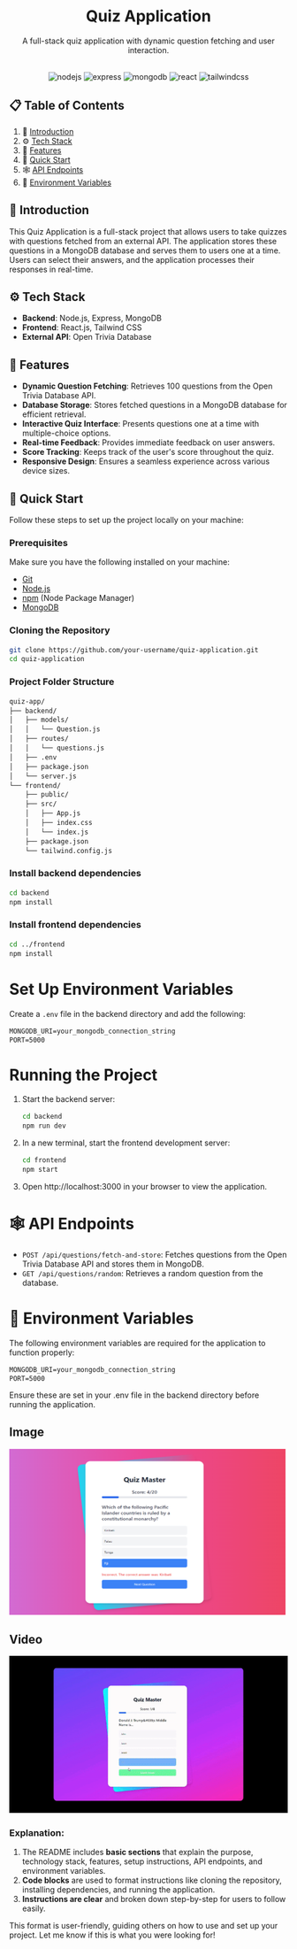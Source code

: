 <div align="center">
  <h1 align="center">Quiz Application</h1>
  <p align="center">
    A full-stack quiz application with dynamic question fetching and user interaction.
  </p>
  <br />
  <div>
    <img src="https://img.shields.io/badge/-Node.js-black?style=for-the-badge&logoColor=white&logo=node.js&color=339933" alt="nodejs" />
    <img src="https://img.shields.io/badge/-Express-black?style=for-the-badge&logoColor=white&logo=express&color=000000" alt="express" />
    <img src="https://img.shields.io/badge/-MongoDB-black?style=for-the-badge&logoColor=white&logo=mongodb&color=47A248" alt="mongodb" />
    <img src="https://img.shields.io/badge/-React-black?style=for-the-badge&logoColor=white&logo=react&color=61DAFB" alt="react" />
    <img src="https://img.shields.io/badge/-Tailwind_CSS-black?style=for-the-badge&logoColor=white&logo=tailwind-css&color=06B6D4" alt="tailwindcss" />
  </div>
</div>

## 📋 Table of Contents

1. 🤖 [Introduction](#-introduction)
2. ⚙️ [Tech Stack](#️-tech-stack)
3. 🔋 [Features](#-features)
4. 🤸 [Quick Start](#-quick-start)
5. 🕸️ [API Endpoints](#-api-endpoints)
6. 🔗 [Environment Variables](#-environment-variables)

## 🤖 Introduction

This Quiz Application is a full-stack project that allows users to take quizzes with questions fetched from an external API. The application stores these questions in a MongoDB database and serves them to users one at a time. Users can select their answers, and the application processes their responses in real-time.

## ⚙️ Tech Stack

- **Backend**: Node.js, Express, MongoDB
- **Frontend**: React.js, Tailwind CSS
- **External API**: Open Trivia Database

## 🔋 Features

- **Dynamic Question Fetching**: Retrieves 100 questions from the Open Trivia Database API.
- **Database Storage**: Stores fetched questions in a MongoDB database for efficient retrieval.
- **Interactive Quiz Interface**: Presents questions one at a time with multiple-choice options.
- **Real-time Feedback**: Provides immediate feedback on user answers.
- **Score Tracking**: Keeps track of the user's score throughout the quiz.
- **Responsive Design**: Ensures a seamless experience across various device sizes.

## 🤸 Quick Start

Follow these steps to set up the project locally on your machine:

### Prerequisites

Make sure you have the following installed on your machine:

- [Git](https://git-scm.com/)
- [Node.js](https://nodejs.org/en)
- [npm](https://www.npmjs.com/) (Node Package Manager)
- [MongoDB](https://www.mongodb.com/try/download/community)

### Cloning the Repository

```bash
git clone https://github.com/your-username/quiz-application.git
cd quiz-application
```

### Project Folder Structure

```bash
quiz-app/
├── backend/
│   ├── models/
│   │   └── Question.js
│   ├── routes/
│   │   └── questions.js
│   ├── .env
│   ├── package.json
│   └── server.js
└── frontend/
    ├── public/
    ├── src/
    │   ├── App.js
    │   ├── index.css
    │   └── index.js
    ├── package.json
    └── tailwind.config.js
  ```

### Install backend dependencies
```bash
cd backend
npm install
```

### Install frontend dependencies
```bash
cd ../frontend
npm install
```

# Set Up Environment Variables

Create a `.env` file in the backend directory and add the following:

```plaintext
MONGODB_URI=your_mongodb_connection_string
PORT=5000
```

# Running the Project

1. Start the backend server:
   ```bash
   cd backend
   npm run dev
   ```
2. In a new terminal, start the frontend development server:
    ```bash
   cd frontend
   npm start
   ```
3. Open http://localhost:3000 in your browser to view the application.



# 🕸️ API Endpoints

* `POST /api/questions/fetch-and-store`: Fetches questions from the Open Trivia Database API and stores them in MongoDB.
* `GET /api/questions/random`: Retrieves a random question from the database.



# 🔗 Environment Variables

The following environment variables are required for the application to function properly:

```plaintext
MONGODB_URI=your_mongodb_connection_string
PORT=5000
```
Ensure these are set in your .env file in the backend directory before running the application.


## Image 

<img src="./public/image.png" alt="Alt Text" width="500" height="300">

## Video 

![Quiz App Demo](./public/gifquiz.gif)

<!-- [Click here to watch the video](./public/quizapp.mp4) -->


### Explanation:
1. The README includes **basic sections** that explain the purpose, technology stack, features, setup instructions, API endpoints, and environment variables.
2. **Code blocks** are used to format instructions like cloning the repository, installing dependencies, and running the application.
3. **Instructions are clear** and broken down step-by-step for users to follow easily.

This format is user-friendly, guiding others on how to use and set up your project. Let me know if this is what you were looking for!
